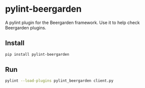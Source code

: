 # pylint-beergarden

A pylint plugin for the Beergarden framework.  Use it to help check Beergarden plugins.

## Install

```bash
pip install pylint-beergarden
```

## Run

```bash
pylint --load-plugins pylint_beergarden client.py
```
